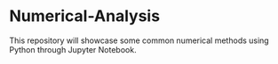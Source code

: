# Numerical-Analysis
This repository will showcase some common numerical methods using Python through Jupyter Notebook.
